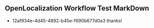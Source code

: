 ## OpenLocalization Workflow Test MarkDown
* 12af934e-4d45-4892-b45e-f690b677d0a3 thanks!

<!--HONumber=Jul16_HO5-->


